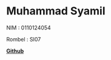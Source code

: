 # Muhammad Syamil

NIM : 0110124054

Rombel : SI07

[**Github**](https://github.com/muhammad-syamil)
